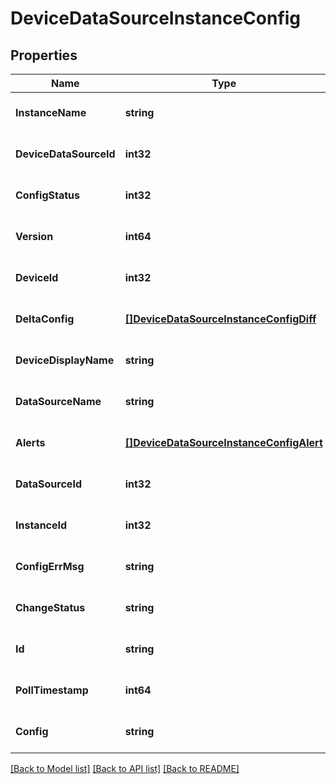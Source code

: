 # DeviceDataSourceInstanceConfig

## Properties
Name | Type | Description | Notes
------------ | ------------- | ------------- | -------------
**InstanceName** | **string** |  | [optional] [default to null]
**DeviceDataSourceId** | **int32** |  | [optional] [default to null]
**ConfigStatus** | **int32** |  | [optional] [default to null]
**Version** | **int64** |  | [optional] [default to null]
**DeviceId** | **int32** |  | [optional] [default to null]
**DeltaConfig** | [**[]DeviceDataSourceInstanceConfigDiff**](DeviceDataSourceInstanceConfigDiff.md) |  | [optional] [default to null]
**DeviceDisplayName** | **string** |  | [optional] [default to null]
**DataSourceName** | **string** |  | [optional] [default to null]
**Alerts** | [**[]DeviceDataSourceInstanceConfigAlert**](DeviceDataSourceInstanceConfigAlert.md) |  | [optional] [default to null]
**DataSourceId** | **int32** |  | [optional] [default to null]
**InstanceId** | **int32** |  | [optional] [default to null]
**ConfigErrMsg** | **string** |  | [optional] [default to null]
**ChangeStatus** | **string** |  | [optional] [default to null]
**Id** | **string** |  | [optional] [default to null]
**PollTimestamp** | **int64** |  | [optional] [default to null]
**Config** | **string** |  | [optional] [default to null]

[[Back to Model list]](../README.md#documentation-for-models) [[Back to API list]](../README.md#documentation-for-api-endpoints) [[Back to README]](../README.md)



